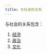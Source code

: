 ```yaml
---
title: 与社会的关系
---
```

与社会的关系包含：
1. [经济](./1-economy/readme.md)
2. [政治](./2-politics/readme.md)
3. [文化](./3-culture/readme.md)
